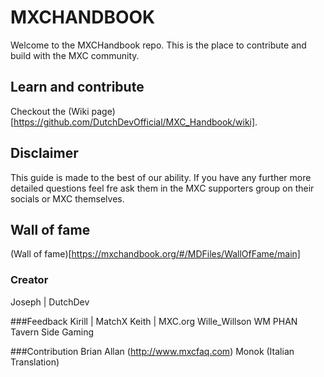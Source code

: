 # MXCHANDBOOK
Welcome to the MXCHandbook repo. This is the place to contribute and build with the MXC community.

## Learn and contribute
Checkout the (Wiki page)[https://github.com/DutchDevOfficial/MXC_Handbook/wiki]. 

## Disclaimer
This guide is made to the best of our ability. If you have any further more detailed questions feel fre ask them in the MXC supporters group on their socials or MXC themselves.

## Wall of fame
(Wall of fame)[https://mxchandbook.org/#/MDFiles/WallOfFame/main]

### Creator
Joseph | DutchDev

###Feedback
Kirill | MatchX
Keith | MXC.org
Wille_Willson
WM
PHAN
Tavern Side Gaming

###Contribution
Brian Allan (http://www.mxcfaq.com)
Monok (Italian Translation)